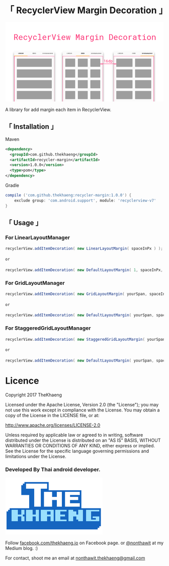 # **「 RecyclerView Margin Decoration 」**

![alt text](./picture/logo.png)


A library for add margin each item in RecyclerView.


## 「 Installation 」

Maven
```xml
<dependency>
  <groupId>com.github.thekhaeng</groupId>
  <artifactId>recycler-margin</artifactId>
  <version>1.0.0</version>
  <type>pom</type>
</dependency>
```

Gradle
```gradle
compile ('com.github.thekhaeng:recycler-margin:1.0.0') {
    exclude group: 'com.android.support', module: 'recyclerview-v7'
}
```

## 「 Usage 」

### For LinearLayoutManager
```java
recyclerView.addItemDecoration( new LinearLayoutMargin( spaceInPx ) );

or

recyclerView.addItemDecoration( new DefaultLayoutMargin( 1, spaceInPx, true ) );
```

### For GridLayoutManager
```java
recyclerView.addItemDecoration( new GridLayoutMargin( yourSpan, spaceInPx ) );

or

recyclerView.addItemDecoration( new DefaultLayoutMargin( yourSpan, spaceInPx, true ) );
```

### For StaggeredGridLayoutManager
```java
recyclerView.addItemDecoration( new StaggeredGridLayoutMargin( yourSpan, spaceInPx ) );

or

recyclerView.addItemDecoration( new DefaultLayoutMargin( yourSpan, spaceInPx, true ) );
```


# Licence

Copyright 2017 TheKhaeng

Licensed under the Apache License, Version 2.0 (the "License"); you may not use this work except in compliance with the License. You may obtain a copy of the License in the LICENSE file, or at:

http://www.apache.org/licenses/LICENSE-2.0

Unless required by applicable law or agreed to in writing, software distributed under the License is distributed on an "AS IS" BASIS, WITHOUT WARRANTIES OR CONDITIONS OF ANY KIND, either express or implied. See the License for the specific language governing permissions and limitations under the License.


### Developed By Thai android developer.

![alt text](./picture/thekhaeng_logo.png)


Follow [facebook.com/thekhaeng.io](https://www.facebook.com/thekhaeng.io) on Facebook page.
or [@nonthawit](https://medium.com/@nonthawit) at my Medium blog. :)

For contact, shoot me an email at nonthawit.thekhaeng@gmail.com



